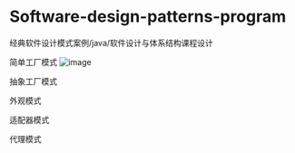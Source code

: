 # Software-design-patterns-program
经典软件设计模式案例/java/软件设计与体系结构课程设计


简单工厂模式
![image](https://github.com/HarveyJI/Software-design-patterns-program/assets/78439035/a6327675-b74c-4ad8-afe3-e10e9a1bf901)

抽象工厂模式

外观模式

适配器模式

代理模式

